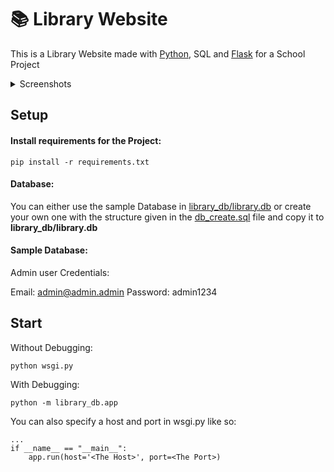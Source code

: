 # 📚 Library Website
This is a Library Website made with [Python](https://github.com/python/cpython), SQL and [Flask](https://github.com/pallets/flask) for a School Project

<details>
  <summary>Screenshots</summary>
  
![Screenshot 2022-10-26 at 22-27-19 Library - SQL Library](https://user-images.githubusercontent.com/63876564/198130318-6b565702-9bb9-452d-86b2-4eddf861c358.png)
![Screenshot 2022-12-26 at 13-30-37 Medialist - SQL Library](https://user-images.githubusercontent.com/63876564/209549290-e4e893f9-6438-45a3-a0a5-f8150abdbba4.png)
![Screenshot 2022-12-26 at 13-33-07 Staff Panel - SQL Library](https://user-images.githubusercontent.com/63876564/209549499-c66d82bf-22ce-4e5e-9463-b92591abba69.png)
![Screenshot 2022-12-26 at 13-32-18 Server Dashboard - SQL Library](https://user-images.githubusercontent.com/63876564/209549514-be405318-6204-4c7d-a8b2-030309e3828f.png)


</details>


## Setup

#### Install requirements for the Project:
```
pip install -r requirements.txt
```
#### Database:

You can either use the sample Database in  [library_db/library.db](https://github.com/sdaqo/library_website/blob/main/library_db/library.db) or create your own one with the structure given in the [db_create.sql](https://github.com/sdaqo/library_website/blob/main/db_create.sql) file and copy it to **library_db/library.db**

#### Sample Database:

Admin user Credentials:

Email: admin@admin.admin Password: admin1234

## Start

Without Debugging:
```
python wsgi.py
```

With Debugging:
```
python -m library_db.app
```
You can also specify a host and port in wsgi.py like so:
```
...
if __name__ == "__main__":
    app.run(host='<The Host>', port=<The Port>)
```
